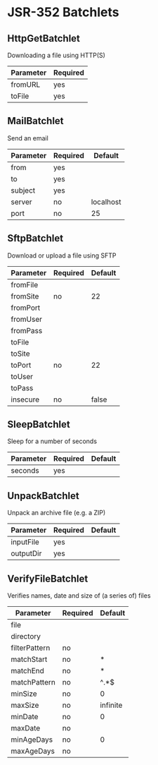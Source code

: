# JSR-352 Batchlets

## HttpGetBatchlet

Downloading a file using HTTP(S)

| Parameter | Required |
|-----------|----------|
| fromURL   | yes      |
| toFile    | yes      |

## MailBatchlet

Send an email

| Parameter | Required | Default   |
|-----------|----------|-----------|
| from      | yes      |           |
| to        | yes      |           |
| subject   | yes      |           |
| server    | no       | localhost |
| port      | no       | 25        |

## SftpBatchlet

Download or upload a file using SFTP

| Parameter | Required | Default   |
|-----------|----------|-----------|
| fromFile  |          |           |
| fromSite  | no       | 22        |
| fromPort  |          |           |
| fromUser  |          |           |
| fromPass  |          |           |
| toFile    |          |           |
| toSite    |          |           |
| toPort    | no       | 22        |
| toUser    |          |           |
| toPass    |          |           |
| insecure  | no       | false     |

## SleepBatchlet

Sleep for a number of seconds

| Parameter | Required | Default   |
|-----------|----------|-----------|
| seconds   | yes      |           |

## UnpackBatchlet

Unpack an archive file (e.g. a ZIP)

| Parameter | Required | Default   |
|-----------|----------|-----------|
| inputFile | yes      |           |
| outputDir | yes      |           |

## VerifyFileBatchlet

Verifies names, date and size of (a series of) files

| Parameter     | Required | Default   |
|---------------|----------|-----------|
| file	        |          |           |
| directory     |          |           |
| filterPattern | no       |           |
| matchStart    | no       | *         |
| matchEnd      | no       | *         |
| matchPattern  | no       | ^.*$      |
| minSize       | no       | 0         |
| maxSize       | no       | infinite  |
| minDate       | no       | 0         |
| maxDate       | no       |           |
| minAgeDays    | no       | 0         |
| maxAgeDays    | no       |           | 
